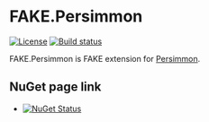 # FAKE.Persimmon

[![License][license-image]][license-url]
[![Build status](https://ci.appveyor.com/api/projects/status/0q41t6cl2aqbo718/branch/master?svg=true)](https://ci.appveyor.com/project/pocketberserker/fake-persimmon/branch/master)

FAKE.Persimmon is FAKE extension for [Persimmon](https://github.com/persimmon-projects/Persimmon).

## NuGet page link

* [![NuGet Status](http://img.shields.io/nuget/v/FAKE.Persimmon.svg)](https://www.nuget.org/packages/FAKE.Persimmon/)

[license-url]: https://github.com/persimmon-projects/FAKE.Persimmon/blob/master/LICENSE
[license-image]: https://img.shields.io/github/license/persimmon-projects/FAKE.Persimmon.svg

